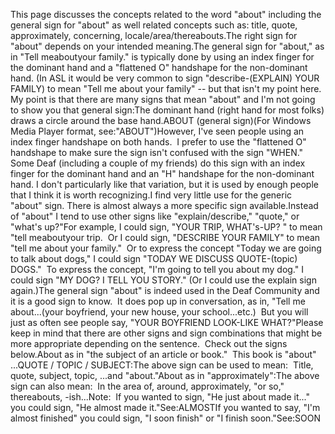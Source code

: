 This page discusses the concepts related to the word "about" including the 
	general sign for "about" as well related concepts such as: title, quote, approximately, 
	concerning, locale/area/thereabouts.The right sign for "about" depends on your intended meaning.The general sign for "about," as in "Tell meaboutyour family." 
	is typically done by using an index finger for the dominant hand and a "flattened O" handshape for the 
	non-dominant hand. (In ASL it would be very common to sign 
	"describe-(EXPLAIN) YOUR FAMILY) to mean "Tell me about your family" -- but 
	that isn't my point here. My point is that there are many signs that mean 
	"about" and I'm not going to show you that general sign:The dominant hand (right hand for most folks) draws a circle around the base 
	hand.ABOUT (general sign)(For Windows Media Player format, see:"ABOUT")However, I've seen 
  people using an index finger handshape on both hands.  I prefer to use the 
  "flattened O" handshape to make sure the sign isn't confused with the sign 
  "WHEN."  Some Deaf (including a 
	couple of my friends) do this sign with an index finger for the dominant 
	hand and an "H" handshape for the non-dominant hand. I don't particularly 
	like that variation, but it is used by enough people that I think it is 
	worth recognizing.I find very little use for the
  generic "about" sign. There is almost always a more 
	specific sign available.Instead of "about" I tend to use other signs like
  "explain/describe," "quote," or "what's up?"For example, I could sign, "YOUR TRIP, WHAT's-UP? " to mean "tell meaboutyour trip.  Or I could sign, "DESCRIBE YOUR FAMILY" 
	to mean "tell me about your family."  Or to express the
  concept "Today we are going to talk about dogs," I could sign
  "TODAY WE DISCUSS QUOTE-(topic) DOGS."  To express the concept, 
	"I'm going to tell you about my dog." I could sign "MY DOG? I TELL YOU 
	STORY." (Or I could use the explain sign again.)The general sign "about" is indeed used in the Deaf Community and it is a 
	good sign to know.  It does pop up in
  conversation, as in, "Tell me about...(your boyfriend, your new house,
  your school...etc.)  But you will just as often see people say, "YOUR 
	BOYFRIEND LOOK-LIKE WHAT?"Please keep in mind that there are other signs and sign combinations that 
	might be more appropriate depending on the sentence.  
	Check out the 
	signs below.About as in "the subject of an article or book."  This book
  is "about" ...QUOTE / TOPIC / SUBJECT:The above sign can be used to mean:  Title, quote, subject, topic, ...and
  "about."About as in "approximately":The above sign can also mean:  In the area of, around, approximately,
  "or so," thereabouts, -ish...Note:  If you wanted to sign, "He just about made it..." you
  could sign, "He almost made it."See:ALMOSTIf you wanted to say, "I'm almost finished" you could sign,
  "I soon finish" or "I finish soon."See:SOON
